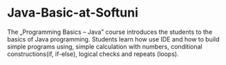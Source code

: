 # Java-Basic-at-Softuni
The „Programming Basics – Java” course introduces the students to the basics of Java programming. Students learn how use IDE and how to build simple programs using, simple calculation with numbers, conditional constructions(if, if-else), logical checks and repeats (loops).
